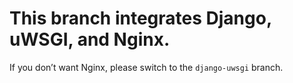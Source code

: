 # This branch integrates Django, uWSGI, and Nginx.

If you don’t want Nginx, please switch to the `django-uwsgi` branch.
